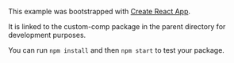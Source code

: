 This example was bootstrapped with [Create React App](https://github.com/facebook/create-react-app).

It is linked to the custom-comp package in the parent directory for development purposes.

You can run `npm install` and then `npm start` to test your package.
